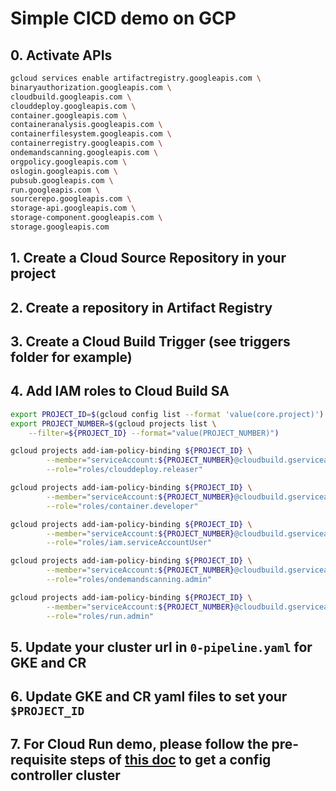 # Simple CICD demo on GCP

## 0. Activate APIs

```sh
gcloud services enable artifactregistry.googleapis.com \
binaryauthorization.googleapis.com \
cloudbuild.googleapis.com \
clouddeploy.googleapis.com \
container.googleapis.com \
containeranalysis.googleapis.com \
containerfilesystem.googleapis.com \
containerregistry.googleapis.com \
ondemandscanning.googleapis.com \
orgpolicy.googleapis.com \
oslogin.googleapis.com \
pubsub.googleapis.com \
run.googleapis.com \
sourcerepo.googleapis.com \
storage-api.googleapis.com \
storage-component.googleapis.com \
storage.googleapis.com
```

## 1. Create a Cloud Source Repository in your project

## 2. Create a repository in Artifact Registry

## 3. Create a Cloud Build Trigger (see triggers folder for example)

## 4. Add IAM roles to Cloud Build SA

```sh
export PROJECT_ID=$(gcloud config list --format 'value(core.project)')
export PROJECT_NUMBER=$(gcloud projects list \
    --filter=${PROJECT_ID} --format="value(PROJECT_NUMBER)")
```

```sh
gcloud projects add-iam-policy-binding ${PROJECT_ID} \
        --member="serviceAccount:${PROJECT_NUMBER}@cloudbuild.gserviceaccount.com" \
        --role="roles/clouddeploy.releaser"
```
```sh
gcloud projects add-iam-policy-binding ${PROJECT_ID} \
        --member="serviceAccount:${PROJECT_NUMBER}@cloudbuild.gserviceaccount.com" \
        --role="roles/container.developer"
```
```sh
gcloud projects add-iam-policy-binding ${PROJECT_ID} \
        --member="serviceAccount:${PROJECT_NUMBER}@cloudbuild.gserviceaccount.com" \
        --role="roles/iam.serviceAccountUser"
```
```sh
gcloud projects add-iam-policy-binding ${PROJECT_ID} \
        --member="serviceAccount:${PROJECT_NUMBER}@cloudbuild.gserviceaccount.com" \
        --role="roles/ondemandscanning.admin"
```
```sh
gcloud projects add-iam-policy-binding ${PROJECT_ID} \
        --member="serviceAccount:${PROJECT_NUMBER}@cloudbuild.gserviceaccount.com" \
        --role="roles/run.admin"
```

## 5. Update your cluster url in `0-pipeline.yaml` for GKE and CR

## 6. Update GKE and CR yaml files to set your `$PROJECT_ID`

## 7. For Cloud Run demo, please follow the pre-requisite steps of [this doc](https://docs.google.com/document/d/1DFunajJsevYhoVg6x3xC8YInzGLkRTLk_TxfpY_esQk/edit#) to get a config controller cluster